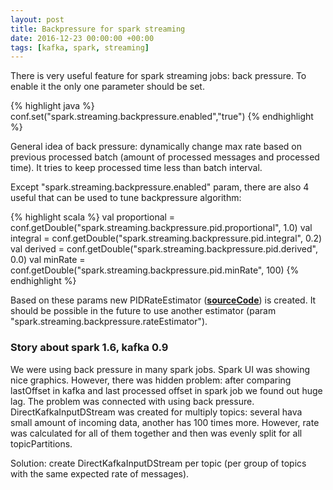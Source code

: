 ```yaml
---
layout: post
title: Backpressure for spark streaming
date: 2016-12-23 00:00:00 +00:00
tags: [kafka, spark, streaming]
---
```

There is very useful feature for spark streaming jobs: back pressure. To enable it the only one parameter should be set. 

{% highlight java %}
conf.set("spark.streaming.backpressure.enabled","true")
{% endhighlight %}

General idea of back pressure: dynamically change max rate based on previous processed batch (amount of processed messages and processed time). It tries to keep processed time less than batch interval.

Except "spark.streaming.backpressure.enabled" param, there are also 4 useful that can be used to tune backpressure algorithm:

{% highlight scala %}
val proportional = conf.getDouble("spark.streaming.backpressure.pid.proportional", 1.0)
val integral = conf.getDouble("spark.streaming.backpressure.pid.integral", 0.2)
val derived = conf.getDouble("spark.streaming.backpressure.pid.derived", 0.0)
val minRate = conf.getDouble("spark.streaming.backpressure.pid.minRate", 100)
{% endhighlight %}

Based on these params new PIDRateEstimator ([**sourceCode**]((https://github.com/apache/spark/blob/master/streaming/src/main/scala/org/apache/spark/streaming/scheduler/rate/PIDRateEstimator.scala))) is created. It should be possible in the future to use another estimator (param "spark.streaming.backpressure.rateEstimator").

### Story about spark 1.6, kafka 0.9

We were using back pressure in many spark jobs. Spark UI was showing nice graphics. However, there was hidden problem: after comparing lastOffset in kafka and last processed offset in spark job we found out huge lag.
The problem was connected with using back pressure. DirectKafkaInputDStream was created for multiply topics: several hava small amount of incoming data, another has 100 times more. However, rate was calculated for all of them together and then was evenly split for all topicPartitions.

Solution: create DirectKafkaInputDStream per topic (per group of topics with the same expected rate of messages).